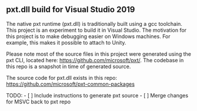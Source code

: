 ## pxt.dll build for Visual Studio 2019

The native pxt runtime (pxt.dll) is traditionally built using a gcc toolchain. This project is an experiment to build it in Visual Studio. The motivation for this project is to make debugging easier on Windows machines. For example, this makes it possible to attach to Unity.

Please note most of the source files in this project were generated using the pxt CLI, located here: https://github.com/microsoft/pxt/. The codebase in this repo is a snapshot in time of generated source.

The source code for pxt.dll exists in this repo: https://github.com/microsoft/pxt-common-packages

TODO:
	- [ ] Include instructions to generate pxt source
	- [ ] Merge changes for MSVC back to pxt repo
